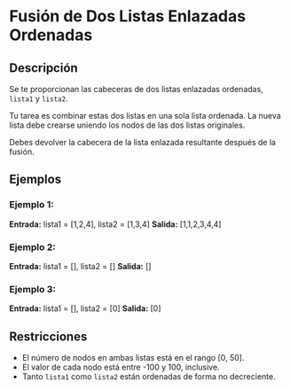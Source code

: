 # Fusión de Dos Listas Enlazadas Ordenadas

## Descripción

Se te proporcionan las cabeceras de dos listas enlazadas ordenadas, `lista1` y `lista2`.

Tu tarea es combinar estas dos listas en una sola lista ordenada. La nueva lista debe crearse uniendo los nodos de las dos listas originales.

Debes devolver la cabecera de la lista enlazada resultante después de la fusión.

## Ejemplos

### Ejemplo 1:

**Entrada:** lista1 = [1,2,4], lista2 = [1,3,4]
**Salida:** [1,1,2,3,4,4]

### Ejemplo 2:

**Entrada:** lista1 = [], lista2 = []
**Salida:** []

### Ejemplo 3:

**Entrada:** lista1 = [], lista2 = [0]
**Salida:** [0]

## Restricciones

- El número de nodos en ambas listas está en el rango [0, 50].
- El valor de cada nodo está entre -100 y 100, inclusive.
- Tanto `lista1` como `lista2` están ordenadas de forma no decreciente.